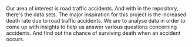 Our area of interest is road traffic accidents. And with in the repository, there's the data sets. 
The major inspiration for this project is the increased death rate due to road 
traffic accidents. We are to analyse data in order to come up with insights to help us answer 
various questions concerning accidents. And find out the chance of surviving death when an accident occurs.